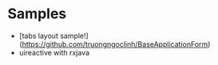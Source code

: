 # Samples
- [tabs layout sample!] (https://github.com/truongngoclinh/BaseApplicationForm)
- uireactive with rxjava
